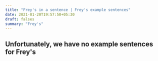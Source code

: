 ```yaml
---
title: "Frey's in a sentence | Frey's example sentences"
date: 2021-01-20T19:57:50+05:30
draft: falses
summary: "Frey's"
---
```

## Unfortunately, we have no example sentences for Frey's                 
